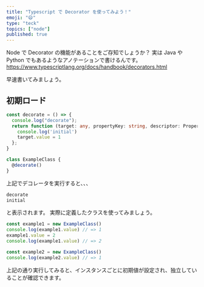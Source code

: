 ```yaml
---
title: "Typescript で Decorator を使ってみよう！"
emoji: "😄"
type: "teck"
topics: ["node"]
published: true
---
```


Node で Decorator の機能があることをご存知でしょうか？
実は Java や Python でもあるようなアノテーションで書けるんです。
https://www.typescriptlang.org/docs/handbook/decorators.html

早速書いてみましょう。

## 初期ロード

```typescript
const decorate = () => {
  console.log("decorate");
  return function (target: any, propertyKey: string, descriptor: PropertyDescriptor) {
    console.log('initial')
    target.value = 1
  };
}

class ExampleClass {
  @decorate()
}
```

上記でデコレータを実行すると、、、

```typescript
decorate
initial
```

と表示されます。
実際に定義したクラスを使ってみましょう。

```typescript
const example1 = new ExampleClass()
console.log(example1.value) // => 1
example1.value = 2
console.log(example1.value) // => 2

const example2 = new ExampleClass()
console.log(example2.value) // => 1
```

上記の通り実行してみると、インスタンスごとに初期値が設定され、独立していることが確認できます。
